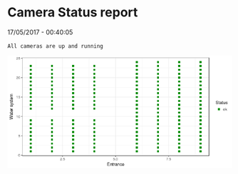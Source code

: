 Camera Status report
================
17/05/2017 - 00:40:05

    All cameras are up and running

![](camreport_files/figure-markdown_github/unnamed-chunk-2-1.png)
